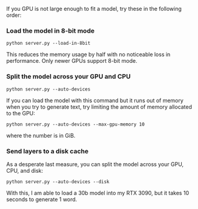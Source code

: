 If you GPU is not large enough to fit a model, try these in the following order:

### Load the model in 8-bit mode
`python server.py --load-in-8bit`

This reduces the memory usage by half with no noticeable loss in performance. Only newer GPUs support 8-bit mode.

### Split the model across your GPU and CPU

`python server.py --auto-devices`

If you can load the model with this command but it runs out of memory when you try to generate text, try limiting the amount of memory allocated to the GPU: 

`python server.py --auto-devices --max-gpu-memory 10`

where the number is in GiB.

### Send layers to a disk cache

As a desperate last measure, you can split the model across your GPU, CPU, and disk:

`python server.py --auto-devices --disk`

With this, I am able to load a 30b model into my RTX 3090, but it takes 10 seconds to generate 1 word.